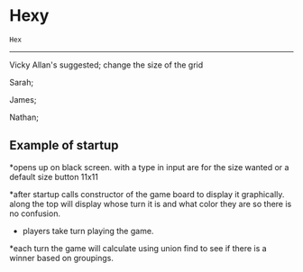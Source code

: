 # Hexy
    Hex
------------

Vicky Allan's suggested;
    change the size of the grid



Sarah;

James;

Nathan;


Example of startup
----------------------

*opens up on black screen. with a type in input are for the size wanted
or a default size button 11x11

*after startup calls constructor of the game board to display it graphically.
along the top will display whose turn it is and what color they are so there is no confusion.

* players take turn playing the game.

*each turn the game will calculate using union find to see if there is a winner based on groupings.
